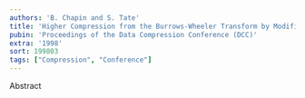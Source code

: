 ```yaml
---
authors: 'B. Chapin and S. Tate'
title: 'Higher Compression from the Burrows-Wheeler Transform by Modified Sorting'
pubin: 'Proceedings of the Data Compression Conference (DCC)'
extra: '1998'
sort: 199803
tags: ["Compression", "Conference"]
---
```

Abstract
